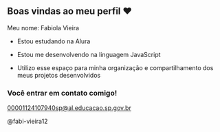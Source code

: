 ## Boas vindas ao meu perfil ❤️

Meu nome: Fabiola Vieira 

- Estou estudando na Alura

- Estou me desenvolvendo na linguagem JavaScript

- Utilizo esse espaço para minha organização e compartilhamento dos meus projetos desenvolvidos

 ### Você entrar em contato comigo!

00001124107940sp@al.educacao.sp.gov.br

@fabi-vieira12
